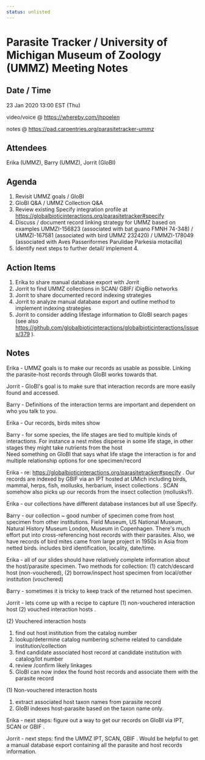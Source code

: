 ```yaml
---
status: unlisted
---
```

# Parasite Tracker / University of Michigan Museum of Zoology (UMMZ) Meeting Notes

## Date / Time 
23 Jan 2020 13:00 EST (Thu)  

video/voice @ https://whereby.com/jhpoelen

notes @ https://pad.carpentries.org/parasitetracker-ummz

## Attendees 
Erika (UMMZ), Barry (UMMZ), Jorrit (GloBI)

## Agenda  
1. Revisit UMMZ goals / GloBI
2. GloBI Q&A / UMMZ Collection Q&A
3. Review existing Specify integration profile at https://globalbioticinteractions.org/parasitetracker#specify
4. Discuss / document record linking strategy for UMMZ based on examples UMMZI-156823 (associated with bat guano FMNH 74-348) / UMMZI-167581 (associated with bird UMMZ 232420) / UMMZI-178049 (associated with Aves Passeriformes Parulidae Parkesia motacilla)
5. Identify next steps to further detail/ implement 4.

## Action Items
1. Erika to share manual database export with Jorrit
2. Jorrit to find UMMZ collections in SCAN/ GBIF/ iDigBio networks
3. Jorrit to share documented record indexing strategies
4. Jorrit to analyze manual database export and outline method to implement indexing strategies 
5. Jorrit to consider adding lifestage information to GloBI search pages (see also https://github.com/globalbioticinteractions/globalbioticinteractions/issues/379 ).

## Notes

Erika - UMMZ goals is to make our records as usable as possible. Linking the parasite-host records through GloBI works towards that. 

Jorrit - GloBI's goal is to make sure that interaction records are more easily found and accessed. 

Barry - Definitions of the interaction terms are important and dependent on who you talk to you.

Erika - Our records, birds mites show 

Barry - for some species, the life stages are tied to multiple kinds of interactions. For instance a nest mites disperse in some life stage, in other stages they might take nutrients from the host  
Need something on GloBI that says what life stage the interaction is for and multiple relationship options for one specimen/record

Erika - re:  https://globalbioticinteractions.org/parasitetracker#specify . Our records are indexed by GBIF via an IPT hosted at UMich including birds, mammal, herps, fish, mollusks, herbarium, insect collections . SCAN somehow also picks up our records from the insect collection (mollusks?).

Erika - our collections have different database instances but all use Specify. 

Barry - our collection ~ good number of specimen come from host specimen from other institutions. Field Museum, US National Museum, Natural History Museum London, Museum in Copenhagen. There's much effort put into cross-referencing host records with their parasites. Also, we have records of bird mites came from large project in 1950s in Asia from netted birds. includes bird identification, locality, date/time. 

Erika - all of our slides should have relatively complete information about the host/parasite specimen. Two methods for collection: (1) catch/descard host (non-vouchered), (2) borrow/inspect host specimen from local/other institution (vouchered)

Barry - sometimes it is tricky to keep track of the returned host specimen. 

Jorrit - lets come up with a recipe to capture (1) non-vouchered interaction host (2) vouched interaction hosts .

(2) Vouchered interaction hosts 

1. find out host institution from the catalog number
2. lookup/determine catalog numbering scheme related to candidate institution/collection
3. find candidate associated host record at candidate institution with catalog/lot number 
4. review /confirm likely linkages
5. GloBI can now index the found host records and associate them with the parasite record

(1) Non-vouchered interaction hosts

1. extract associated host taxon names from parasite record
2. GloBI indexes host-parasite based on the taxon name only.

 Erika - next steps: figure out a way to get our records on GloBI via IPT, SCAN or GBIF . 
 
 Jorrit - next steps: find the UMMZ IPT, SCAN, GBIF . Would be helpful to get a manual database export containing all the parasite and host records information. 







